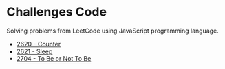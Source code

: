 # Challenges Code
Solving problems from LeetCode using JavaScript programming language.

- [2620 - Counter](https://github.com/LeonardoMancilha/challenges-code/blob/main/array-prototype-last.js)
- [2621 - Sleep](https://github.com/giovannamoeller/leetcode/blob/main/344-reverse-string.cpp](https://github.com/LeonardoMancilha/challenges-code/blob/main/sleep.js)https://github.com/LeonardoMancilha/challenges-code/blob/main/sleep.js)
- [2704 - To Be or Not To Be](https://github.com/LeonardoMancilha/leetcode/blob/main/tobeornottobe.js)
